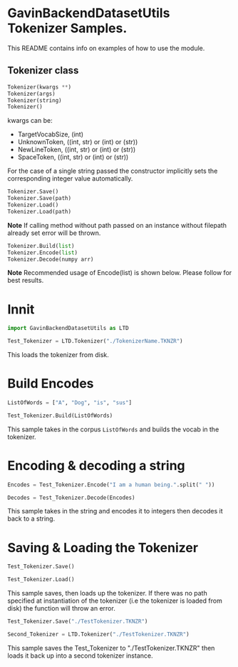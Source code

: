 # GavinBackendDatasetUtils Tokenizer Samples.

This README contains info on examples of how to use the module.

## Tokenizer class

```py
Tokenizer(kwargs **)
Tokenizer(args)
Tokenizer(string)
Tokenizer()
```

kwargs can be:
* TargetVocabSize, (int)
* UnknownToken, ((int, str) or (int) or (str))
* NewLineToken, ((int, str) or (int) or (str))
* SpaceToken, ((int, str) or (int) or (str))

For the case of a single string passed the constructor implicitly sets the corresponding integer value automatically.

```py
Tokenizer.Save()
Tokenizer.Save(path)
Tokenizer.Load()
Tokenizer.Load(path)
```

**Note** If calling method without path passed on an instance without filepath already set error will be thrown.

```py
Tokenizer.Build(list)
Tokenizer.Encode(list)
Tokenizer.Decode(numpy arr)
```

**Note** Recommended usage of Encode(list) is shown below. Please follow for best results.

# Innit

```py
import GavinBackendDatasetUtils as LTD

Test_Tokenizer = LTD.Tokenizer("./TokenizerName.TKNZR")
```
This loads the tokenizer from disk.

# Build Encodes

```py
ListOfWords = ["A", "Dog", "is", "sus"]

Test_Tokenizer.Build(ListOfWords)
```
This sample takes in the corpus `ListOfWords` and builds the vocab in the tokenizer.

# Encoding & decoding a string

```py
Encodes = Test_Tokenizer.Encode("I am a human being.".split(" "))

Decodes = Test_Tokenizer.Decode(Encodes)
```
This sample takes in the string and encodes it to integers then decodes it back to a string.

# Saving & Loading the Tokenizer

```py
Test_Tokenizer.Save()

Test_Tokenizer.Load()
```
This sample saves, then loads up the tokenizer. If there was no path specified at instantiation of the tokenizer (i.e the tokenizer is loaded from disk) the function will throw an error.

```py
Test_Tokenizer.Save("./TestTokenizer.TKNZR")

Second_Tokenizer = LTD.Tokenizer("./TestTokenizer.TKNZR")

```

This sample saves the Test_Tokenizer to "./TestTokenizer.TKNZR" then loads it back up into a second tokenizer instance.
